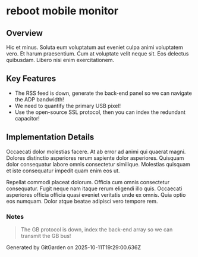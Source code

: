 # reboot mobile monitor

## Overview
Hic et minus. Soluta eum voluptatum aut eveniet culpa animi voluptatem vero. Et harum praesentium. Cum at voluptate velit neque sit. Eos delectus quibusdam. Libero nisi enim exercitationem.

## Key Features
- The RSS feed is down, generate the back-end panel so we can navigate the ADP bandwidth!
- We need to quantify the primary USB pixel!
- Use the open-source SSL protocol, then you can index the redundant capacitor!

## Implementation Details
Occaecati dolor molestias facere. At ab error ad animi qui quaerat magni. Dolores distinctio asperiores rerum sapiente dolor asperiores. Quisquam dolor consequatur labore omnis consectetur similique. Molestias quisquam et iste consequatur impedit quam enim eos ut.
 Repellat commodi placeat dolorum. Officia cum omnis consectetur consequatur. Fugit neque nam itaque rerum eligendi illo quis. Occaecati asperiores officia officia quasi eveniet veritatis unde ex omnis. Quia optio eos numquam. Dolor atque beatae adipisci vero tempore rem.

### Notes
> The GB protocol is down, index the back-end array so we can transmit the GB bus!

Generated by GitGarden on 2025-10-11T19:29:00.636Z